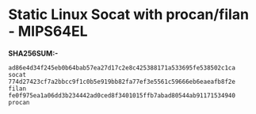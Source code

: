 # Static Linux Socat with procan/filan - MIPS64EL


**SHA256SUM:-**



```
ad86e4d34f245eb0b64bab57ea27d17c2e8c425388171a533695fe538502c1ca  socat
774d27423cf7a2bbcc9f1c0b5e919bb82fa77ef3e5561c59666eb6eaeafb8f2e  filan
fe0f975ea1a06dd3b234442ad0ced8f3401015ffb7abad80544ab91171534940  procan
```
